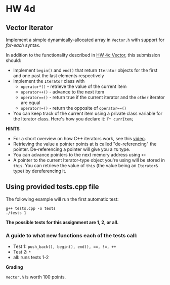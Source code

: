 # HW 4d

## Vector Iterator

Implement a simple dynamically-allocated array in `Vector.h` with support for *for-each* syntax.

In addition to the functionality described in [HW 4c Vector](../homework4c-vector/instructions.md), this submission should:

- Implement `begin()` and `end()` that return `Iterator` objects for the first and one past the last elements respectively
- Implement the `Iterator` class with 
  - `operator*()` - retrieve the value of the current item
  - `operator++()` - advance to the next item
  - `operator==()` - return true if the current iterator and the `other` iterator are equal
  - `operator!=()` - return the opposite of `operator==()`
- You can keep track of the current item using a private class variable for the Iterator class. Here's how you declare it: `T* currItem;`

**HINTS**
* For a short overview on how C++ iterators work, see this [video](https://youtu.be/EgVWWVZ6AEY?si=E6OW03gKQWDeylRo).
* Retrieving the value a pointer points at is called "de-referencing" the pointer. De-referencing a pointer will give you a `T&` type.
* You can advance pointers to the next memory address using `++`
* A pointer to the current Iterator-type object you're using will be stored in `this`. You can retrieve the value of `this` (the value being an `Iterator&` type) by dereferencing it.


## Using provided tests.cpp file

The following example will run the first automatic test:
```
g++ tests.cpp -o tests
./tests 1
```
**The possible tests for this assignment are 1, 2, or all.**

### A guide to what new functions each of the tests call:
* Test 1: `push_back(), begin(), end(), ==, !=, ++`
* Test 2: `*`
* all: runs tests 1-2

**Grading**

`Vector.h` is worth 100 points.
